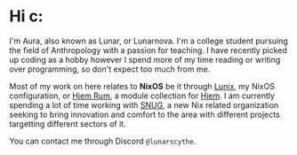 # Hi c:

I'm Aura, also known as Lunar, or Lunarnova. I'm a college student pursuing the field of Anthropology with a passion for teaching. I have recently picked up coding as a hobby however I spend more of my time reading or writing over programming, so don't expect too much from me. 

Most of my work on here relates to **NixOS** be it through [Lunix](https://github.com/Lunarnovaa/lunix), my NixOS configuration, or [Hjem Rum](https://github.com/snugnug/hjem-rum), a module collection for [Hjem](https://github.com/feel-co/hjem). I am currently spending a lot of time working with [SNUG](https://github.com/snugnug), a new Nix related organization seeking to bring innovation and comfort to the area with different projects targetting different sectors of it.

You can contact me through Discord `@lunarscythe`.
